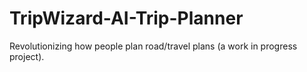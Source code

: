 # TripWizard-AI-Trip-Planner
Revolutionizing how people plan road/travel plans (a work in progress project).
